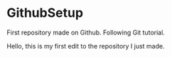 # GithubSetup
First repository made on Github.  Following Git tutorial.
<div> Hello, this is my first edit to the repository I just made. </div> 
